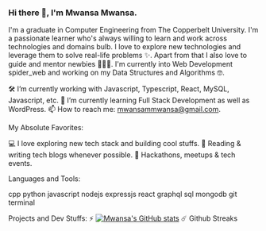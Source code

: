 ### Hi there 👋, I'm Mwansa Mwansa.

<!--
**Mwansasquared/Mwansasquared** is a ✨ _special_ ✨ repository because its `README.md` (this file) appears on your GitHub profile.

Here are some ideas to get you started:

- 🔭 I’m currently working on ...
- 🌱 I’m currently learning ...
- 👯 I’m looking to collaborate on ...
- 🤔 I’m looking for help with ...
- 💬 Ask me about ...
- 📫 How to reach me: ...
- 😄 Pronouns: ...
- ⚡ Fun fact: ...
-->
I'm a graduate in Computer Engineering from The Copperbelt University. I'm a passionate learner who's always willing to learn and work across technologies and domains bulb. I love to explore new technologies and leverage them to solve real-life problems ✨. Apart from that I also love to guide and mentor newbies 👨🏻‍💻. I'm currently into Web Development spider_web and working on my Data Structures and Algorithms 🤓.

🛠️ I’m currently working with Javascript, Typescript, React, MySQL, Javascript, etc.
🌱 I’m currently learning Full Stack Development as well as WordPress.
📫 How to reach me: mwansammwansa@gmail.com.

My Absolute Favorites:

💻 I love exploring new tech stack and building cool stuffs.
📰 Reading & writing tech blogs whenever possible.
🍕 Hackathons, meetups & tech events.

Languages and Tools:

cpp python javascript nodejs expressjs react graphql sql mongodb git terminal

Projects and Dev Stuffs:
⚡ [![Mwansa's GitHub stats](https://github-readme-stats.vercel.app/api?username=Mwansasquared)](https://github.com/Mwansasquared/github-readme-stats)
☄️ Github Streaks
